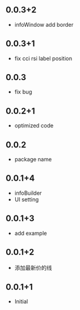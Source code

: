 ## 0.0.3+2

* infoWindow add border

## 0.0.3+1

* fix cci rsi label position

## 0.0.3

* fix bug

## 0.0.2+1

* optimized code

## 0.0.2

* package name

## 0.0.1+4

* infoBuilder
* UI setting

## 0.0.1+3

* add example

## 0.0.1+2

* 添加最新价的线

## 0.0.1+1

* Initial 

